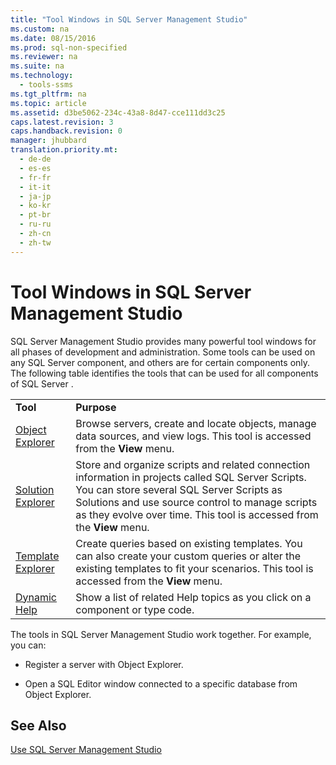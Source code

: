 ```yaml
---
title: "Tool Windows in SQL Server Management Studio"
ms.custom: na
ms.date: 08/15/2016
ms.prod: sql-non-specified
ms.reviewer: na
ms.suite: na
ms.technology: 
  - tools-ssms
ms.tgt_pltfrm: na
ms.topic: article
ms.assetid: d3be5062-234c-43a8-8d47-cce111dd3c25
caps.latest.revision: 3
caps.handback.revision: 0
manager: jhubbard
translation.priority.mt: 
  - de-de
  - es-es
  - fr-fr
  - it-it
  - ja-jp
  - ko-kr
  - pt-br
  - ru-ru
  - zh-cn
  - zh-tw
---
```

# Tool Windows in SQL Server Management Studio
SQL Server Management Studio provides many powerful tool windows for all phases of development and administration. Some tools can be used on any  SQL Server  component, and others are for certain components only. The following table identifies the tools that can be used for all components of  SQL Server .  
  
|||  
|-|-|  
|**Tool**|**Purpose**|  
|[Object Explorer](../content/Object-Explorer.md)|Browse servers, create and locate objects, manage data sources, and view logs. This tool is accessed from the **View** menu.|  
|[Solution Explorer](../content/Solution-Explorer.md)|Store and organize scripts and related connection information in projects called  SQL Server  Scripts. You can store several  SQL Server  Scripts as Solutions and use source control to manage scripts as they evolve over time. This tool is accessed from the **View** menu.|  
|[Template Explorer](../content/Template-Explorer.md)|Create queries based on existing templates. You can also create your custom queries or alter the existing templates to fit your scenarios. This tool is accessed from the **View** menu.|  
|[Dynamic Help](../content/User-Assistance-in-SQL-Server-Management-Studio.md)|Show a list of related Help topics as you click on a component or type code.|  
  
The tools in SQL Server Management Studio work together. For example, you can:  
  
-   Register a server with Object Explorer.  
  
-   Open a SQL Editor window connected to a specific database from Object Explorer.  
  
## See Also  
[Use SQL Server Management Studio](../content/Use-SQL-Server-Management-Studio.md)  
  
